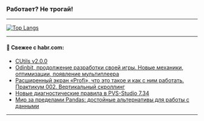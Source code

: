 ### Работает? Не трогай!

---
<!--
#### 🛠️ Technical stack:

![Java](https://img.shields.io/badge/Java-informational?logo=Oracle&style=flat&logoColor=white&color=FF4500)
![Kotlin](https://img.shields.io/badge/Kotlin-informational?logo=Kotlin&style=flat&logoColor=white&color=774D97)
![TS](https://img.shields.io/badge/TypeScript-informational?logo=typeScript&style=flat&logoColor=black&color=017acc)
![Python](https://img.shields.io/badge/Python-informational?logo=Python&style=flat&logoColor=black&color=ffdd54) <br>
![Spring](https://img.shields.io/badge/Spring-informational?logo=Spring&style=flat&logoColor=white&color=6DB33F) 
![SpringBoot](https://img.shields.io/badge/SpringBoot-informational?logo=SpringBoot&style=flat&logoColor=white&color=6DB33F)
![Nest](https://img.shields.io/badge/NestJS-informational?logo=NestJS&style=flat&logoColor=white&color=E0234E) 
![NodeJS](https://img.shields.io/badge/NodeJS-informational?logo=node.js&style=flat&logoColor=white&color=70A760)<br>
![PostgreSQL](https://img.shields.io/badge/PostgreSQL-informational?logo=PostgreSQL&style=flat&logoColor=white&color=DAA520)
![MongoDB](https://img.shields.io/badge/MongoDB-informational?logo=MongoDB&style=flat&logoColor=white&color=870000)
![Apache](https://img.shields.io/badge/Apache-informational?logo=apache&style=flat&logoColor=white&color=f74e28)

___ 
-->

<!--- #### 🛠️ : --->

[![Top Langs](https://github-readme-stats-82jvfl3w3-advtsettinggmailcoms-projects.vercel.app/api/top-langs/?username=zloylis&langs_count=10&hide_title=true&title_color=e6edf3&size_weight=0.5&count_weight=0.5&layout=compact&hide_progress=true&hide_border=true&theme=dracula)](https://github.com/zloylis)

<!---


####  :octocat:&nbsp;&nbsp; Статистика:

![GitHub stats](https://github-readme-stats-u2qms2cxw-advtsettinggmailcoms-projects.vercel.app/api?username=zloylis&show_icons=true&hide_border=true&theme=dracula&title_color=e6edf3&include_all_commits=true&count_private=true&hide_rank=false&hide_title=true&rank_icon=github)
-->
---

#### 💬 Свежее с habr.com:

<!-- BLOG-POST-LIST:START -->
- [CUtils v2.0.0](https://habr.com/ru/articles/868574/?utm_source=habrahabr&utm_medium=rss&utm_campaign=868574)
- [Odinbit, продолжение разработки своей игры. Новые механики, оптимизации, появление мультиплеера](https://habr.com/ru/articles/868478/?utm_source=habrahabr&utm_medium=rss&utm_campaign=868478)
- [Расширенный экран «Profi», что это такое и как с ним работать. Практикум 002. Вертикальный скроллинг](https://habr.com/ru/articles/868528/?utm_source=habrahabr&utm_medium=rss&utm_campaign=868528)
- [Новые диагностические правила в PVS-Studio 7.34](https://habr.com/ru/companies/pvs-studio/articles/868508/?utm_source=habrahabr&utm_medium=rss&utm_campaign=868508)
- [Мир за пределами Pandas: достойные альтернативы для работы с данными](https://habr.com/ru/companies/ru_mts/articles/868388/?utm_source=habrahabr&utm_medium=rss&utm_campaign=868388)
<!-- BLOG-POST-LIST:END -->

---
